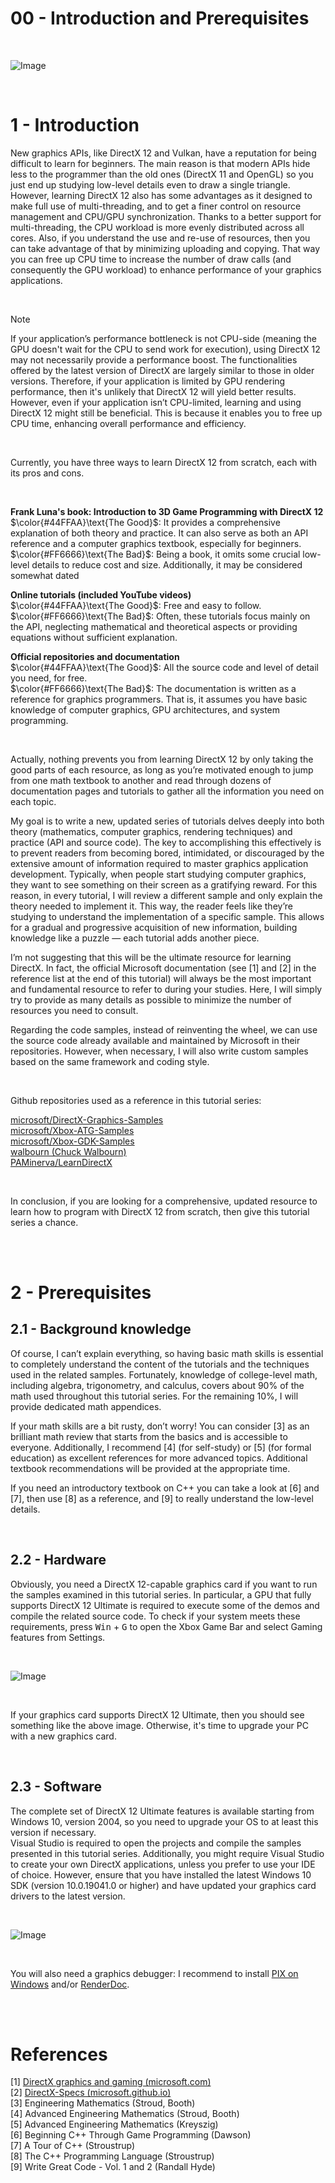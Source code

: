 # 00 - Introduction and Prerequisites

<br>

![Image](images/00/learn-directx12.png)

<br>

# 1 - Introduction

New graphics APIs, like DirectX 12 and Vulkan, have a reputation for being difficult to learn for beginners. The main reason is that modern APIs hide less to the programmer than the old ones (DirectX 11 and OpenGL) so you just end up studying low-level details even to draw a single triangle. However, learning DirectX 12 also has some advantages as it designed to make full use of multi-threading, and to get a finer control on resource management and CPU/GPU synchronization. Thanks to a better support for multi-threading, the CPU workload is more evenly distributed across all cores. Also, if you understand the use and re-use of resources, then you can take advantage of that by minimizing uploading and copying. That way you can free up CPU time to increase the number of draw calls (and consequently the GPU workload) to enhance performance of your graphics applications.

<br>

>[!NOTE] 
>If your application’s performance bottleneck is not CPU-side (meaning the GPU doesn't wait for the CPU to send work for execution), using DirectX 12 may not necessarily provide a performance boost. The functionalities offered by the latest version of DirectX are largely similar to those in older versions. Therefore, if your application is limited by GPU rendering performance, then it's unlikely that DirectX 12 will yield better results.  However, even if your application isn’t CPU-limited, learning and using DirectX 12 might still be beneficial. This is because it enables you to free up CPU time, enhancing overall performance and efficiency.

<br>

Currently, you have three ways to learn DirectX 12 from scratch, each with its pros and cons.

<br>

**Frank Luna's book: Introduction to 3D Game Programming with DirectX 12** <br>
$\color{#44FFAA}\text{The Good}$: It provides a comprehensive explanation of both theory and practice. It can also serve as both an API reference and a computer graphics textbook, especially for beginners. <br>
$\color{#FF6666}\text{The Bad}$: Being a book, it omits some crucial low-level details to reduce cost and size. Additionally, it may be considered somewhat dated

**Online tutorials (included YouTube videos)** <br>
$\color{#44FFAA}\text{The Good}$: Free and easy to follow. <br>
$\color{#FF6666}\text{The Bad}$: Often, these tutorials focus mainly on the API, neglecting mathematical and theoretical aspects or providing equations without sufficient explanation. <br>

**Official repositories and documentation** <br>
$\color{#44FFAA}\text{The Good}$: All the source code and level of detail you need, for free.<br>
$\color{#FF6666}\text{The Bad}$: The documentation is written as a reference for graphics programmers. That is, it assumes you have basic knowledge of computer graphics, GPU architectures, and system programming.<br>

<br>

Actually, nothing prevents you from learning DirectX 12 by only taking the good parts of each resource, as long as you’re motivated enough to jump from one math textbook to another and read through dozens of documentation pages and tutorials to gather all the information you need on each topic.

My goal is to write a new, updated series of tutorials delves deeply into both theory (mathematics, computer graphics, rendering techniques) and practice (API and source code). The key to accomplishing this effectively is to prevent readers from becoming bored, intimidated, or discouraged by the extensive amount of information required to master graphics application development. Typically, when people start studying computer graphics, they want to see something on their screen as a gratifying reward. For this reason, in every tutorial, I will review a different sample and only explain the theory needed to implement it. This way, the reader feels like they’re studying to understand the implementation of a specific sample. This allows for a gradual and progressive acquisition of new information, building knowledge like a puzzle — each tutorial adds another piece.

I’m not suggesting that this will be the ultimate resource for learning DirectX. In fact, the official Microsoft documentation (see [1] and [2] in the reference list at the end of this tutorial) will always be the most important and fundamental resource to refer to during your studies. Here, I will simply try to provide as many details as possible to minimize the number of resources you need to consult.

Regarding the code samples, instead of reinventing the wheel, we can use the source code already available and maintained by Microsoft in their repositories. However, when necessary, I will also write custom samples based on the same framework and coding style.

<br>

Github repositories used as a reference in this tutorial series:

[microsoft/DirectX-Graphics-Samples](https://github.com/microsoft/DirectX-Graphics-Samples) <br>
[microsoft/Xbox-ATG-Samples](https://github.com/microsoft/Xbox-ATG-Samples) <br>
[microsoft/Xbox-GDK-Samples](https://github.com/microsoft/Xbox-GDK-Samples) <br>
[walbourn (Chuck Walbourn)](https://github.com/walbourn) <br>
[PAMinerva/LearnDirectX](https://github.com/PAMinerva/LearnDirectX) <br>

<br>

In conclusion, if you are looking for a comprehensive, updated resource to learn how to program with DirectX 12 from scratch, then give this tutorial series a chance.

<br>

<br>

# 2 - Prerequisites
## 2.1 - Background knowledge

Of course, I can’t explain everything, so having basic math skills is essential to completely understand the content of the tutorials and the techniques used in the related samples. Fortunately, knowledge of college-level math, including algebra, trigonometry, and calculus, covers about 90% of the math used throughout this tutorial series. For the remaining 10%, I will provide dedicated math appendices.

If your math skills are a bit rusty, don’t worry! You can consider [3] as an brilliant math review that starts from the basics and is accessible to everyone. Additionally, I recommend [4] (for self-study) or [5] (for formal education) as excellent references for more advanced topics. Additional textbook recommendations will be provided at the appropriate time.

If you need an introductory textbook on C++ you can take a look at [6] and [7], then use [8] as a reference, and [9] to really understand the low-level details.

<br>

## 2.2 - Hardware

Obviously, you need a DirectX 12-capable graphics card if you want to run the samples examined in this tutorial series. In particular, a GPU that fully supports DirectX 12 Ultimate is required to execute some of the demos and compile the related source code. To check if your system meets these requirements, press <kbd>Win</kbd> + <kbd>G</kbd> to open the Xbox Game Bar and select Gaming features from Settings.

<br>

![Image](images/00/XboxGameBar.png)

<br>

If your graphics card supports DirectX 12 Ultimate, then you should see something like the above image. Otherwise, it's time to upgrade your PC with a new graphics card.

<br>

## 2.3 - Software

The complete set of DirectX 12 Ultimate features is available starting from Windows 10, version 2004, so you need to upgrade your OS to at least this version if necessary.<br>
Visual Studio is required to open the projects and compile the samples presented in this tutorial series. Additionally, you might require Visual Studio to create your own DirectX applications, unless you prefer to use your IDE of choice. However, ensure that you have installed the latest Windows 10 SDK (version 10.0.19041.0 or higher) and have updated your graphics card drivers to the latest version.

<br>

![Image](images/00/win10-sdk.PNG)

<br>

You will also need a graphics debugger: I recommend to install [PIX on Windows](https://devblogs.microsoft.com/pix/download/) and/or [RenderDoc](https://renderdoc.org/).

<br>

<br>

# References
[1] [DirectX graphics and gaming (microsoft.com)](https://docs.microsoft.com/en-us/windows/win32/directx) <br>
[2] [DirectX-Specs (microsoft.github.io)](https://microsoft.github.io/DirectX-Specs/) <br>
[3] Engineering Mathematics (Stroud, Booth) <br>
[4] Advanced Engineering Mathematics (Stroud, Booth) <br>
[5] Advanced Engineering Mathematics (Kreyszig) <br>
[6] Beginning C++ Through Game Programming (Dawson) <br>
[7] A Tour of C++ (Stroustrup) <br>
[8] The C++ Programming Language (Stroustrup) <br>
[9] Write Great Code - Vol. 1 and 2 (Randall Hyde)
